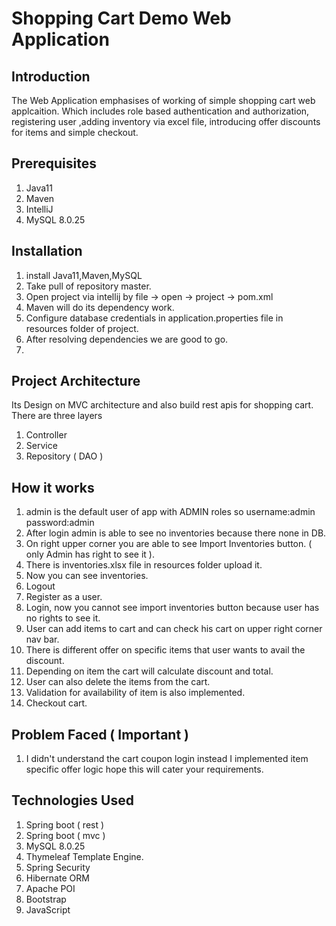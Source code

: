 # Shopping Cart Demo Web Application

## Introduction
The Web Application emphasises of working of simple shopping cart web applcaition. Which includes role based authentication and authorization, registering user
,adding inventory via excel file, introducing offer discounts for items and simple checkout.

## Prerequisites

1. Java11
2. Maven
3. IntelliJ
4. MySQL 8.0.25

## Installation

1. install Java11,Maven,MySQL
2. Take pull of repository master.
3. Open project via intellij by file -> open -> project -> pom.xml
4. Maven will do its dependency work.
5. Configure database credentials in application.properties file in resources folder of project.
6. After resolving dependencies we are good to go.
7. 
## Project Architecture

Its Design on MVC architecture and also build rest apis for shopping cart. There are three layers
1. Controller
2. Service
3. Repository ( DAO )

## How it works 

1. admin is the default user of app with ADMIN roles so username:admin password:admin
2. After login admin is able to see no inventories because there none in DB.
3. On right upper corner you are able to see Import Inventories button. ( only Admin has right to see it ).
4. There is inventories.xlsx file in resources folder upload it.
5. Now you can see inventories.
6. Logout
7. Register as a user.
8. Login, now you cannot see import inventories button because user has no rights to see it.
9. User can add items to cart and can check his cart on upper right corner nav bar.
10. There is different offer on specific items that user wants to avail the discount.
11. Depending on item the cart will calculate discount and total.
12. User can also delete the items from the cart.
13. Validation for availability of item is also implemented.
14. Checkout cart.

## Problem Faced ( Important )

1. I didn't understand the cart coupon login instead I implemented item specific offer logic hope this will cater your requirements.

## Technologies Used

1. Spring boot ( rest )
2. Spring boot ( mvc )
3. MySQL 8.0.25
4. Thymeleaf Template Engine.
5. Spring Security
6. Hibernate ORM
7. Apache POI
8. Bootstrap
9. JavaScript
